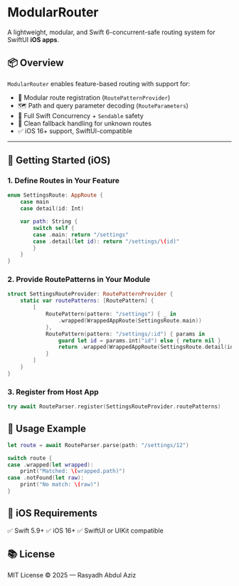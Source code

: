 # ModularRouter

A lightweight, modular, and Swift 6-concurrent-safe routing system for SwiftUI **iOS apps**.

## 📦 Overview

`ModularRouter` enables feature-based routing with support for:

- 🧩 Modular route registration (`RoutePatternProvider`)
- 🗺️ Path and query parameter decoding (`RouteParameters`)
- 🧵 Full Swift Concurrency + `Sendable` safety
- 🔁 Clean fallback handling for unknown routes
- ✅ iOS 16+ support, SwiftUI-compatible

---

## 🚀 Getting Started (iOS)

### 1. Define Routes in Your Feature

```swift
enum SettingsRoute: AppRoute {
    case main
    case detail(id: Int)

    var path: String {
        switch self {
        case .main: return "/settings"
        case .detail(let id): return "/settings/\(id)"
        }
    }
}
```

### 2. Provide RoutePatterns in Your Module

```swift
struct SettingsRouteProvider: RoutePatternProvider {
    static var routePatterns: [RoutePattern] {
        [
            RoutePattern(pattern: "/settings") { _ in
                .wrapped(WrappedAppRoute(SettingsRoute.main))
            },
            RoutePattern(pattern: "/settings/:id") { params in
                guard let id = params.int("id") else { return nil }
                return .wrapped(WrappedAppRoute(SettingsRoute.detail(id: id)))
            }
        ]
    }
}
```

### 3. Register from Host App

```swift
try await RouteParser.register(SettingsRouteProvider.routePatterns)
```

## 🔎 Usage Example

```swift
let route = await RouteParser.parse(path: "/settings/12")

switch route {
case .wrapped(let wrapped):
    print("Matched: \(wrapped.path)")
case .notFound(let raw):
    print("No match: \(raw)")
}
```

## 📱 iOS Requirements

✅ Swift 5.9+
✅ iOS 16+
✅ SwiftUI or UIKit compatible

## 📚 License

MIT License © 2025 — Rasyadh Abdul Aziz
